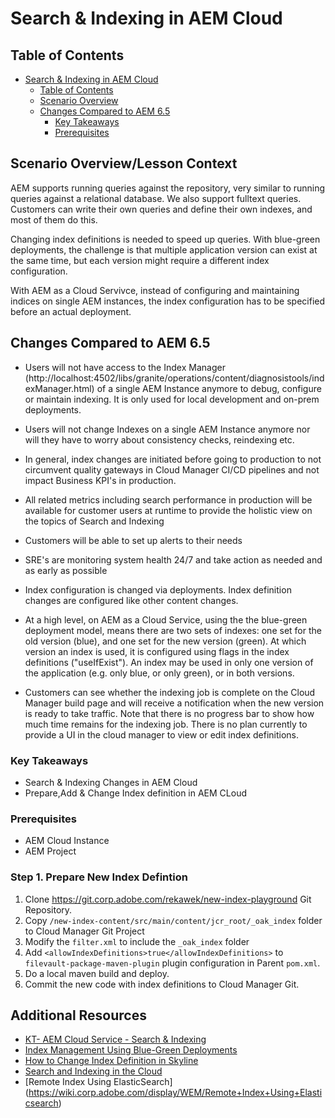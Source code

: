 # Search & Indexing in AEM Cloud 

## Table of Contents
- [Search & Indexing in AEM Cloud](#search--indexing-in-aem-cloud)
  - [Table of Contents](#table-of-contents)
  - [Scenario Overview](#scenario-overview)
  - [Changes Compared to AEM 6.5](#changes-compared-to-aem-65)
    - [Key Takeaways](#key-takeaways)
    - [Prerequisites](#prerequisites)
  

## Scenario Overview/Lesson Context

AEM supports running queries against the repository, very similar to running queries against a relational database. We also support fulltext queries. Customers can write their own queries and define their own indexes, and most of them do this.

Changing index definitions is needed to speed up queries. With blue-green deployments,
the challenge is that multiple application version can exist at the same time, but each
version might require a different index configuration.

With AEM as a Cloud Servivce, instead of configuring and maintaining indices on single AEM instances, the index configuration has to be specified before an actual deployment.


## Changes Compared to AEM 6.5

* Users will not have access to the Index Manager (http://localhost:4502/libs/granite/operations/content/diagnosistools/indexManager.html) of a single AEM Instance anymore to debug, configure or maintain indexing. It is only used for local development and on-prem deployments.

* Users will not change Indexes on a single AEM Instance anymore nor will they have to worry about consistency checks, reindexing etc.

* In general, index changes are initiated before going to production to not circumvent quality gateways in Cloud Manager CI/CD pipelines and not impact Business KPI's in production.

* All related metrics including search performance in production will be available for customer users at runtime to provide the holistic view on the topics of Search and Indexing

* Customers will be able to set up alerts to their needs 

* SRE's are monitoring system health 24/7 and take action as needed and as early as possible

* Index configuration is changed via deployments. Index definition changes are configured like other content changes.

* At a high level, on AEM as a Cloud Service, using the the blue-green deployment model, means there are two sets of indexes: one set for the old version (blue), and one set for the new version (green). At which version an index is used, it is configured using flags in the index definitions ("useIfExist"). An index may be used in only one version of the application (e.g. only blue, or only green), or in both versions. 
  
* Customers can see whether the indexing job is complete on the Cloud Manager build page and will receive a notification when the new version is ready to take traffic. Note that there is no progress bar to show how much time remains for the indexing job. There is no plan currently to provide a UI in the cloud manager to view or edit index definitions.

### Key Takeaways

* Search & Indexing Changes in AEM Cloud 
* Prepare,Add & Change Index definition in AEM CLoud

### Prerequisites

* AEM Cloud Instance
* AEM Project

### Step 1. Prepare New Index Defintion
1. Clone https://git.corp.adobe.com/rekawek/new-index-playground Git Repository.
2. Copy ` /new-index-content/src/main/content/jcr_root/_oak_index ` folder to Cloud Manager Git Project
3. Modify the ` filter.xml ` to include the ` _oak_index ` folder
4. Add ` <allowIndexDefinitions>true</allowIndexDefinitions> ` to ` filevault-package-maven-plugin ` plugin configuration in Parent `pom.xml`.
5. Do a local maven build and deploy.
6. Commit the new code with index definitions to Cloud Manager Git.







## Additional Resources
* [KT- AEM Cloud Service - Search & Indexing]([LinkURL](https://wiki.corp.adobe.com/pages/viewpage.action?pageId=1670728789))
* [Index Management Using Blue-Green Deployments](https://wiki.corp.adobe.com/x/M0dOWw)
* [How to Change Index Definition in Skyline](https://wiki.corp.adobe.com/display/WEM/How+to+Change+Index+Definitions+in+Skyline)
* [Search and Indexing in the Cloud](https://wiki.corp.adobe.com/display/WEM/Search+and+Indexing+in+the+Cloud)
* [Remote Index Using ElasticSearch] (https://wiki.corp.adobe.com/display/WEM/Remote+Index+Using+Elasticsearch)
